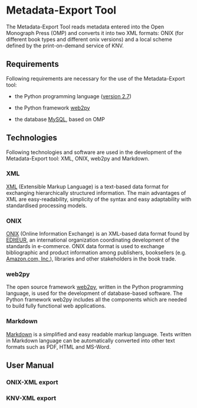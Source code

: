 # Metadata-Export Tool

The Metadata-Export Tool reads metadata entered into the Open Monograph Press (OMP) and converts it into two XML formats: ONIX (for different book types and different onix versions) and a local scheme defined by the print-on-demand service of KNV.

## Requirements

Following requirements are necessary for the use of the Metadata-Export tool:

* the Python programming language ([version 2.7](https://www.python.org/download/releases/2.7/)) 

* the Python framework [web2py](http://www.web2py.com/init/default/download)

* the database [MySQL](https://www.mysql.de/downloads/), based on OMP

## Technologies

Following technologies and software are used in the development of the Metadata-Export tool: XML, ONIX, web2py and Markdown.

### XML

[XML](https://en.wikipedia.org/wiki/XML) (Extensible Markup Language) is a text-based data format for exchanging hierarchically structured information. The main advantages of XML are easy-readability, simplicity of the syntax and easy adaptability with standardised processing models.

### ONIX

[ONIX](http://home.bic-media.com/index.php/onix-2-1) (Online Information Exchange) is an XML-based data format found by  [EDItEUR](http://www.editeur.org/83/Overview/), an  international organization coordinating development of the standards in e-commerce. ONIX data format is used to exchange bibliographic and product information among publishers, booksellers (e.g. [Amazon.com, Inc.](http://www.amazon.com/books-used-books-textbooks/b?ie=UTF8&node=283155)), libraries and other stakeholders in the book trade.

### web2py

The open source framework [web2py](http://web2py.com/books/default/chapter/29/01/introduction), written in the Python programming language, is used for the development of database-based software. The Python framework web2py includes all the components which are needed to build fully functional web applications.

### Markdown

[Markdown](https://guides.github.com/features/mastering-markdown/) is a simplified and easy readable markup language. Texts written in Markdown language can be automatically converted into other text formats such as PDF, HTML and MS-Word.

## User Manual

### ONIX-XML export

### KNV-XML export

